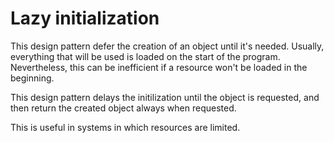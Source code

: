 # Lazy initialization

This design pattern defer the creation of an object until it's needed. Usually, everything that will be used is loaded on the start of the program. Nevertheless, this can be inefficient if a resource won't be loaded in the beginning.

This design pattern delays the initilization until the object is requested, and then return the created object always when requested.

This is useful in systems in which resources are limited.